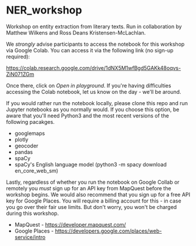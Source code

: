 # NER_workshop
Workshop on entity extraction from literary texts. Run in collaboration by Matthew Wilkens and Ross Deans Kristensen-McLachlan.

We <i>strongly</i> advise participants to access the notebook for this workshop via Google Colab. You can access it via the following link (no sign-up required):

https://colab.research.google.com/drive/1dNX5M1wfBgd5GAKk48oqvs-ZiN071ZGm

Once there, click on <i>Open in playground</i>. If you're having difficulties accessing the Colab notebook, let us know on the day - we'll be around.

If you would rather run the notebook locally, please clone this repo and run Jupyter notebooks as you normally would. If you choose this option, be aware that you'll need Python3 and the most recent versions of the following pacakges.

- googlemaps
- plotly
- geocoder
- pandas
- spaCy
- spaCy's English language model (python3 -m spacy download en_core_web_sm)

Lastly, regardless of whether you run the notebook on Google Collab or remotely you <i>must</i> sign up for an API key from MapQuest before the workshop begins. We would also recommend that you sign up for a free API key for Google Places. You will require a billing account for this - in case you go over their fair use limits. But don't worry, you won't be charged during this workshop.

- MapQuest - https://developer.mapquest.com/
- Google Places - https://developers.google.com/places/web-service/intro
